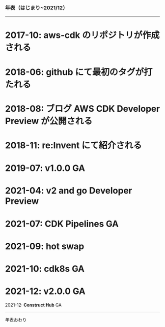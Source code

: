 ### 年表（はじまり~2021/12）

---
2017-10: aws-cdk のリポジトリが作成される
===
2018-06: github にて最初のタグが打たれる
===
2018-08: ブログ AWS CDK Developer Preview が公開される
===
2018-11: re:Invent にて紹介される
===
2019-07: **v1.0.0** GA
===
2021-04: **v2 and go** Developer Preview
===
2021-07: **CDK Pipelines** GA
===
2021-09: **hot swap**
===
2021-10: **cdk8s** GA
===
2021-12: **v2.0.0** GA
===
2021-12: **Construct Hub** GA

---

年表おわり
